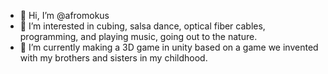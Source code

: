 - 👋 Hi, I’m @afromokus
- 👀 I’m interested in cubing, salsa dance, optical fiber cables, programming, and playing music, going out to the nature.
- 🌱 I’m currently making a 3D game in unity based on a game we invented with my brothers and sisters in my childhood.

<!---
afromokus/afromokus is a ✨ special ✨ repository because its `README.md` (this file) appears on your GitHub profile.
You can click the Preview link to take a look at your changes.
--->

